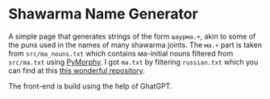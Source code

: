 # Shawarma Name Generator

A simple page that generates strings of the form `шаурма.+`, akin to some of the puns used in the names of many shawarma joints. The `ма.+` part is taken from `src/ma_nouns.txt` which contains ма-initial nouns filtered from `src/ma.txt` using [PyMorphy](https://github.com/pymorphy2/pymorphy2). I got `ma.txt` by filtering `russian.txt` which you can find at this [this wonderful repository](https://github.com/danakt/russian-words).

The front-end is build using the help of GhatGPT.